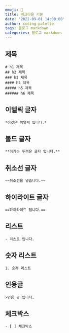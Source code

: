 ```yaml
---
emoji: 👻
title: 마크다운 기본
date: '2022-09-01 14:00:00'
author: coding-palette
tags: 블로그 markdown
categories: 블로그 markdown
---
```


## 제목
```text
# h1 제목
## h2 제목
### h3 제목
#### h4 제목
##### h5 제목
###### h6 제목
```

## 이텔릭 글자
```text
*이것은 이텔릭 입니다.*
```

## 볼드 글자
```text
**이거는 두꺼운 글자 입니다.**
```

## 취소선 글자
```text
~~취소선을 넣습니다.~~
```

## 하이라이트 글자
```text
==하이라이트 입니다.==
```

## 리스트
```text
- 리스트 입니다.
```

## 숫자 리스트
```text
1. 숫자 리스트
```

## 인용글
```text
>인용 글 입니다.
```

## 체크박스
```text
- [ ] 체크박스
```






